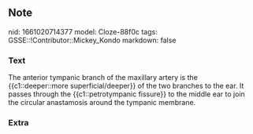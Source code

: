 ## Note
nid: 1661020714377
model: Cloze-88f0c
tags: GSSE::!Contributor::Mickey_Kondo
markdown: false

### Text
The anterior tympanic branch of the maxillary artery is the {{c1::deeper::more superficial/deeper}} of the two branches to the ear. It passes through the {{c1::petrotympanic fissure}} to the middle ear to join the circular anastamosis around the tympanic membrane.

### Extra

